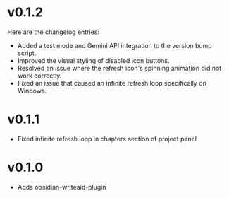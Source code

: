 # v0.1.2

Here are the changelog entries:

- Added a test mode and Gemini API integration to the version bump script.
- Improved the visual styling of disabled icon buttons.
- Resolved an issue where the refresh icon's spinning animation did not work correctly.
- Fixed an issue that caused an infinite refresh loop specifically on Windows.

# v0.1.1

- Fixed infinite refresh loop in chapters section of project panel

# v0.1.0

- Adds obsidian-writeaid-plugin
